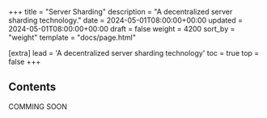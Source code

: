 +++
title = "Server Sharding"
description = "A decentralized server sharding technology."
date = 2024-05-01T08:00:00+00:00
updated = 2024-05-01T08:00:00+00:00
draft = false
weight = 4200
sort_by = "weight"
template = "docs/page.html"

[extra]
lead = 'A decentralized server sharding technology'
toc = true
top = false
+++

## Contents
COMMING SOON
